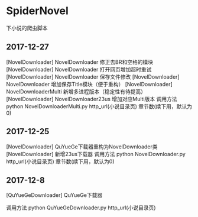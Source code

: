 # SpiderNovel
下小说的爬虫脚本

## 2017-12-27
[NovelDownloader] NovelDownloader 修正去BR和空格的模块
[NovelDownloader] NovelDownloader 打开网页增加超时重试
[NovelDownloader] NovelDownloader 保存文件修改
[NovelDownloader] NovelDownloader 增加保存Title模块（便于重构）
[NovelDownloader] NovelDownloaderMulti 新增多进程版本（稳定性有待提高）
[NovelDownloader] NovelDownloader23us 增加对应Multi版本
调用方法 python NovelDownloaderMulti.py http_url(小说目录页) 章节数(续下用，默认为0)

## 2017-12-25
[NovelDownloader] QuYueGe下载器重构为NovelDownloader类
[NovelDownloader] 新增23us下载器
调用方法 python NovelDownloader.py http_url(小说目录页) 章节数(续下用，默认为0)

## 2017-12-8
[QuYueGeDownloader] QuYueGe下载器

调用方法 python QuYueGeDownloader.py http_url(小说目录页)